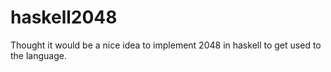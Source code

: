 # haskell2048
Thought it would be a nice idea to implement 2048 in haskell to get used to the language.
